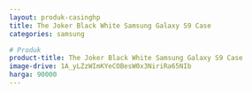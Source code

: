 ```yaml
---
layout: produk-casinghp
title: The Joker Black White Samsung Galaxy S9 Case
categories: samsung

# Produk
product-title: The Joker Black White Samsung Galaxy S9 Case
image-drive: 1A_yLZzWImKYeCOBesW0x3NiriRa65NIb
harga: 90000
---
```

